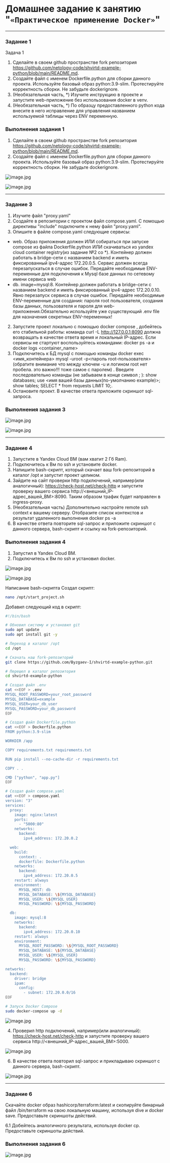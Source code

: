 # Домашнее задание к занятию "`«Практическое применение Docker»`"   

---

### Задание 1

Задача 1
1) Сделайте в своем github пространстве fork репозитория https://github.com/netology-code/shvirtd-example-python/blob/main/README.md.  
2) Создайте файл с именем Dockerfile.python для сборки данного проекта. Используйте базовый образ python:3.9-slim. Протестируйте корректность сборки. Не забудьте dockerignore.  
3) (Необязательная часть, *) Изучите инструкцию в проекте и запустите web-приложение без использования docker в venv.
4) (Необязательная часть, *) По образцу предоставленного python кода внесите в него исправление для управления названием используемой таблицы через ENV переменную.  

### Выполнения задания 1

1) Сделайте в своем github пространстве fork репозитория https://github.com/netology-code/shvirtd-example-python/blob/main/README.md.  
2) Создайте файл с именем Dockerfile.python для сборки данного проекта. Используйте базовый образ python:3.9-slim. Протестируйте корректность сборки. Не забудьте dockerignore.

![image.jpg](https://github.com/Byzgaev-I/Docker-Practice/blob/main/1-1.png)

![image.jpg](https://github.com/Byzgaev-I/Docker-Practice/blob/main/1-2.png)

----

### Задание 3

1) Изучите файл "proxy.yaml"  
2) Создайте в репозитории с проектом файл compose.yaml. С помощью директивы "include" подключите к нему файл "proxy.yaml".  
3) Опишите в файле compose.yaml следующие сервисы:  
- web. Образ приложения должен ИЛИ собираться при запуске compose из файла Dockerfile.python ИЛИ скачиваться из yandex cloud container registry(из задание №2 со *). Контейнер должен работать в bridge-сети с названием backend и иметь фиксированный ipv4-адрес 172.20.0.5. Сервис должен всегда перезапускаться в случае ошибок. Передайте необходимые ENV-переменные для подключения к Mysql базе данных по сетевому имени сервиса web
- db. image=mysql:8. Контейнер должен работать в bridge-сети с названием backend и иметь фиксированный ipv4-адрес 172.20.0.10. Явно перезапуск сервиса в случае ошибок. Передайте необходимые ENV-переменные для создания: пароля root пользователя, создания базы данных, пользователя и пароля для web-приложения.Обязательно используйте уже существующий .env file для назначения секретных ENV-переменных!
2) Запустите проект локально с помощью docker compose , добейтесь его стабильной работы: команда curl -L http://127.0.0.1:8090 должна возвращать в качестве ответа время и локальный IP-адрес. Если сервисы не стартуют воспользуйтесь командами: docker ps -a  и docker logs <container_name>
3) Подключитесь к БД mysql с помощью команды docker exec <имя_контейнера> mysql -uroot -p<пароль root-пользователя>(обратите внимание что между ключем -u и логином root нет пробела. это важно!!! тоже самое с паролем) . Введите последовательно команды (не забываем в конце символ ; ): show databases; use <имя вашей базы данных(по-умолчанию example)>; show tables; SELECT * from requests LIMIT 10;.
4) Остановите проект. В качестве ответа приложите скриншот sql-запроса.

### Выполнения задания 3

![image.jpg](https://github.com/Byzgaev-I/Docker-Practice/blob/main/3-1.png)


![image.jpg](https://github.com/Byzgaev-I/Docker-Practice/blob/main/3-2.png) 


----

### Задание 4

1) Запустите в Yandex Cloud ВМ (вам хватит 2 Гб Ram).
2) Подключитесь к Вм по ssh и установите docker.
3) Напишите bash-скрипт, который скачает ваш fork-репозиторий в каталог /opt и запустит проект целиком.
4) Зайдите на сайт проверки http подключений, например(или аналогичный): https://check-host.net/check-http и запустите проверку вашего сервиса http://<внешний_IP-адрес_вашей_ВМ>:8090. Таким образом трафик будет направлен в ingress-proxy.
5) (Необязательная часть) Дополнительно настройте remote ssh context к вашему серверу. Отобразите список контекстов и результат удаленного выполнения docker ps -a
6) В качестве ответа повторите sql-запрос и приложите скриншот с данного сервера, bash-скрипт и ссылку на fork-репозиторий.

### Выполнения задания 4

1) Запустил в Yandex Cloud ВМ.
2) Подключитесь к Вм по ssh и установил docker.
   
![image.jpg](https://github.com/Byzgaev-I/Docker-Practice/blob/main/4-2.png)

![image.jpg](https://github.com/Byzgaev-I/Docker-Practice/blob/main/4-2-1.png)


Написание bash-скрипта
Создал скрипт:

```bash
nano /opt/start_project.sh
```
Добавил следующий код в скрипт:

```bash
#!/bin/bash

# Обновил систему и установил git
sudo apt update
sudo apt install git -y

# Переход в каталог /opt
cd /opt

# Скачать наш fork-репозиторий
git clone https://github.com/Byzgaev-I/shvirtd-example-python.git

# Перешел в каталог репозитория
cd shvirtd-example-python

# Создал файл .env
cat <<EOF > .env
MYSQL_ROOT_PASSWORD=your_root_password
MYSQL_DATABASE=example
MYSQL_USER=your_db_user
MYSQL_PASSWORD=your_db_password
EOF

# Создал файл Dockerfile.python
cat <<EOF > Dockerfile.python
FROM python:3.9-slim

WORKDIR /app

COPY requirements.txt requirements.txt

RUN pip install --no-cache-dir -r requirements.txt

COPY . .

CMD ["python", "app.py"]
EOF

# Создал файл compose.yaml
cat <<EOF > compose.yaml
version: "3"
services:
  proxy:
    image: nginx:latest
    ports:
      - "5000:80"
    networks:
      backend:
        ipv4_address: 172.20.0.2

  web:
    build:
      context: .
      dockerfile: Dockerfile.python
    networks:
      backend:
        ipv4_address: 172.20.0.5
    restart: always
    environment:
      MYSQL_HOST: db
      MYSQL_DATABASE: \${MYSQL_DATABASE}
      MYSQL_USER: \${MYSQL_USER}
      MYSQL_PASSWORD: \${MYSQL_PASSWORD}

  db:
    image: mysql:8
    networks:
      backend:
        ipv4_address: 172.20.0.10
    restart: always
    environment:
      MYSQL_ROOT_PASSWORD: \${MYSQL_ROOT_PASSWORD}
      MYSQL_DATABASE: \${MYSQL_DATABASE}
      MYSQL_USER: \${MYSQL_USER}
      MYSQL_PASSWORD: \${MYSQL_PASSWORD}

networks:
  backend:
    driver: bridge
    ipam:
      config:
        - subnet: 172.20.0.0/16
EOF

# Запуск Docker Compose
sudo docker-compose up -d

```

![image.jpg](https://github.com/Byzgaev-I/Docker-Practice/blob/main/4-3.png)


4) Проверил http подключений, например(или аналогичный): https://check-host.net/check-http и запустите проверку вашего сервиса http://<внешний_IP-адрес_вашей_ВМ>:5000.

![image.jpg](https://github.com/Byzgaev-I/Docker-Practice/blob/main/4-4.png)

6) В качестве ответа повторил sql-запрос и прикладываю скриншот с данного сервера, bash-скрипт.

![image.jpg](https://github.com/Byzgaev-I/Docker-Practice/blob/main/4-6правка.png)


----

### Задание 6

Скачайте docker образ hashicorp/terraform:latest и скопируйте бинарный файл /bin/terraform на свою локальную машину, используя dive и docker save. Предоставьте скриншоты действий.

6.1 Добейтесь аналогичного результата, используя docker cp.  
Предоставьте скриншоты действий.  


### Выполнения задания 6


![image.jpg](https://github.com/Byzgaev-I/Docker-Practice/blob/main/6-1.png) 




















































